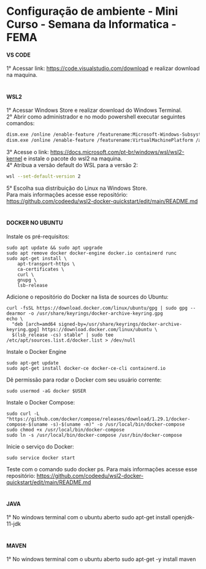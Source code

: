 # Configuração de ambiente - Mini Curso - Semana da Informatica - FEMA

<h4>VS CODE</h4>

1° Acessar link: https://code.visualstudio.com/download e realizar download na maquina.

#

<h4>WSL2</h4>

1° Acessar Windows Store e realizar download do Windows Terminal. <br>
2° Abrir como administrador e no modo powershell executar seguintes comandos:
``` bash
dism.exe /online /enable-feature /featurename:Microsoft-Windows-Subsystem-Linux /all /norestart
dism.exe /online /enable-feature /featurename:VirtualMachinePlatform /all /norestart
```
3° Acesse o link: https://docs.microsoft.com/pt-br/windows/wsl/wsl2-kernel e instale o pacote do wsl2 na maquina. <br>
4° Atribua a versão default do WSL para a versão 2:
``` bash
wsl --set-default-version 2
```
5° Escolha sua distribuição do Linux na Windows Store. <br>
Para mais informações acesse esse repositório: https://github.com/codeedu/wsl2-docker-quickstart/edit/main/README.md

#

<h4>DOCKER NO UBUNTU</h4>

Instale os pré-requisitos:

```
sudo apt update && sudo apt upgrade
sudo apt remove docker docker-engine docker.io containerd runc
sudo apt-get install \
    apt-transport-https \
    ca-certificates \
    curl \
    gnupg \
    lsb-release

```

Adicione o repositório do Docker na lista de sources do Ubuntu:

```
curl -fsSL https://download.docker.com/linux/ubuntu/gpg | sudo gpg --dearmor -o /usr/share/keyrings/docker-archive-keyring.gpg
echo \
  "deb [arch=amd64 signed-by=/usr/share/keyrings/docker-archive-keyring.gpg] https://download.docker.com/linux/ubuntu \
  $(lsb_release -cs) stable" | sudo tee /etc/apt/sources.list.d/docker.list > /dev/null
```

Instale o Docker Engine

```
sudo apt-get update
sudo apt-get install docker-ce docker-ce-cli containerd.io

```

Dê permissão para rodar o Docker com seu usuário corrente:

```
sudo usermod -aG docker $USER
```

Instale o Docker Compose:

```
sudo curl -L "https://github.com/docker/compose/releases/download/1.29.1/docker-compose-$(uname -s)-$(uname -m)" -o /usr/local/bin/docker-compose
sudo chmod +x /usr/local/bin/docker-compose
sudo ln -s /usr/local/bin/docker-compose /usr/bin/docker-compose
```

Inicie o serviço do Docker:

```
sudo service docker start
```
Teste com o comando sudo docker ps.
Para mais informações acesse esse repositório: https://github.com/codeedu/wsl2-docker-quickstart/edit/main/README.md

#

<h4>JAVA</h4>

1° No windows terminal com o ubuntu aberto sudo apt-get install openjdk-11-jdk

#

<h4>MAVEN</h4>

1° No windows terminal com o ubuntu aberto sudo apt-get -y install maven




